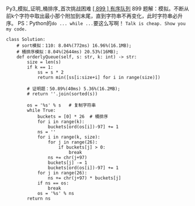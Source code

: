 Py3_模拟_证明_桶排序_首次挑战困难
[[ 899 ] 有序队列](https://leetcode.cn/problems/orderly-queue/description/)
899 题解：模拟。不断从前k个字符中取出最小那个附加到末尾，直到字符串不再变化，此时字符串必升序。
PS：Python的`do ... while ...`要这么写啊！
`Talk is cheap. Show you my code.`
```python3 []
class Solution:
    # sort模拟：110: 8.04%(772ms) 16.96%(16.1MB);
    # 桶排序模拟：8.04%(2644ms) 20.53%(16MB);
    def orderlyQueue(self, s: str, k: int) -> str:
        size = len(s)
        if k == 1:
            ss = s * 2
            return min([ss[i:size+i] for i in range(size)])
        
        # 证明题：50.89%(40ms) 5.36%(16.2MB);
        # return ''.join(sorted(s))
        
        os = '%s' % s   # 复制字符串
        while True:
            buckets = [0] * 26  # 桶排序
            for i in range(k):
                buckets[ord(os[i])-97] += 1
            ns = ''
            for i in range(k, size):
                for j in range(26):
                    if buckets[j] > 0:
                        break
                ns += chr(j+97)
                buckets[j] -= 1
                buckets[ord(os[i])-97] += 1
            for j in range(26):
                ns += chr(j+97) * buckets[j]
            if ns == os:
                break
            os = '%s' % ns
        return ns
```
